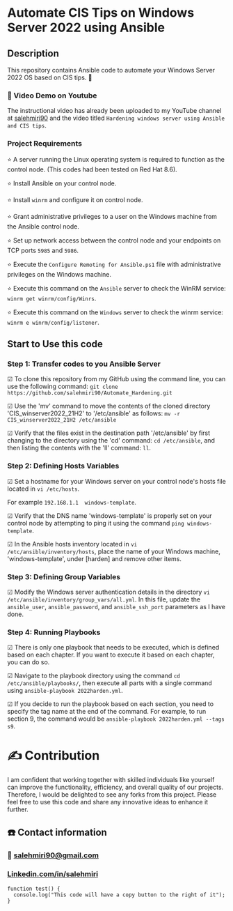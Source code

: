# Automate CIS Tips on Windows Server 2022 using Ansible
## Description
This repository contains Ansible code to automate your Windows Server 2022 OS based on CIS tips. 🚀

### 🎥 Video Demo on Youtube
The instructional video has already been uploaded to my YouTube channel at [salehmiri90](https://youtube.com/salehmiri90) and the video titled `Hardening windows server using Ansible and CIS tips`.

### Project Requirements
⭐ A server running the Linux operating system is required to function as the control node. (This codes had been tested on Red Hat 8.6).

⭐ Install Ansible on your control node.

⭐ Install `winrm` and configure it on control node.

⭐ Grant administrative privileges to a user on the Windows machine from the Ansible control node.

⭐ Set up network access between the control node and your endpoints on TCP ports `5985` and `5986`.

⭐ Execute the `Configure Remoting for Ansible.ps1` file with administrative privileges on the Windows machine.

⭐ Execute this command on the `Ansible` server to check the WinRM service: `winrm get winrm/config/Winrs`.

⭐ Execute this command on the `Windows` server to check the winrm service: `winrm e winrm/config/listener`.

## Start to Use this code
### Step 1: Transfer codes to you Ansible Server
&#9745; To clone this repository from my GitHub using the command line, you can use the following command:
`git clone https://github.com/salehmiri90/Automate_Hardening.git`

&#9745; Use the 'mv' command to move the contents of the cloned directory 'CIS_winserver2022_21H2' to '/etc/ansible' as follows: 
`mv -r CIS_winserver2022_21H2 /etc/ansible`

&#9745; Verify that the files exist in the destination path '/etc/ansible' by first changing to the directory using the 'cd' command: `cd /etc/ansible`, and then listing the contents with the 'll' command: `ll`.

### Step 2: Defining Hosts Variables
&#9745; Set a hostname for your Windows server on your control node's hosts file located in `vi /etc/hosts`.

For example `192.168.1.1  windows-template`.

&#9745; Verify that the DNS name 'windows-template' is properly set on your control node by attempting to ping it using the command `ping windows-template`.

&#9745; In the Ansible hosts inventory located in `vi /etc/ansible/inventory/hosts`, place the name of your Windows machine, 'windows-template', under [harden] and remove other items.

### Step 3: Defining Group Variables
&#9745; Modify the Windows server authentication details in the directory `vi /etc/ansible/inventory/group_vars/all.yml`. In this file, update the `ansible_user`, `ansible_password`, and `ansible_ssh_port` parameters as I have done.

### Step 4: Running Playbooks 
&#9745; There is only one playbook that needs to be executed, which is defined based on each chapter. If you want to execute it based on each chapter, you can do so.

&#9745; Navigate to the playbook directory using the command `cd /etc/ansible/playbooks/`, then execute all parts with a single command using `ansible-playbook 2022harden.yml`.

&#9745; If you decide to run the playbook based on each section, you need to specify the tag name at the end of the command. For example, to run section 9, the command would be `ansible-playbook 2022harden.yml --tags s9`.

# ✍️ Contribution
I am confident that working together with skilled individuals like yourself can improve the functionality, efficiency, and overall quality of our projects. Therefore, I would be delighted to see any forks from this project. Please feel free to use this code and share any innovative ideas to enhance it further.

## ☎️ Contact information
### 📧 salehmiri90@gmail.com
### [Linkedin.com/in/salehmiri](https://www.linkedin.com/in/salehmiri)

```
function test() {
  console.log("This code will have a copy button to the right of it");
}
```
